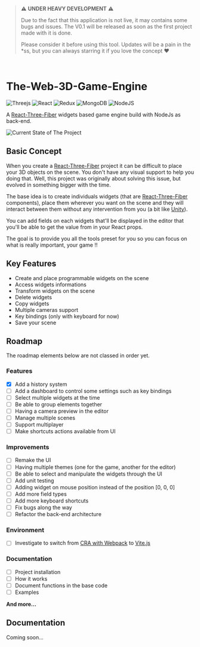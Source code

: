 > :warning: **UNDER HEAVY DEVELOPMENT** :warning: 
>
> Due to the fact that this application is not live, it may contains some bugs and issues. The V0.1 will be released as soon as the first project made with it is done.
>
> Please consider it before using this tool. Updates will be a pain in the *ss, but you can always starring it if you love the concept :heart:

<p>&nbsp;</p>

# The-Web-3D-Game-Engine 
![Threejs](https://img.shields.io/badge/threejs-black?style=for-the-badge&logo=three.js&logoColor=white)
![React](https://img.shields.io/badge/react-%2320232a.svg?style=for-the-badge&logo=react&logoColor=%2361DAFB)
![Redux](https://img.shields.io/badge/redux-%23593d88.svg?style=for-the-badge&logo=redux&logoColor=white)
![MongoDB](https://img.shields.io/badge/MongoDB-%234ea94b.svg?style=for-the-badge&logo=mongodb&logoColor=white)
![NodeJS](https://img.shields.io/badge/node.js-6DA55F?style=for-the-badge&logo=node.js&logoColor=white)

A [React-Three-Fiber](https://github.com/pmndrs/react-three-fiber) widgets based game engine build with NodeJs as back-end.

![Current State of The Project](https://i.imgur.com/umqYMA5.png)

## Basic Concept
When you create a [React-Three-Fiber](https://github.com/pmndrs/react-three-fiber) project it can be difficult to place your 3D objects on the scene. You don't have any visual support to help you doing that. Well, this project was originally about solving this issue, but evolved in something bigger with the time.

The base idea is to create individuals widgets (that are [React-Three-Fiber](https://github.com/pmndrs/react-three-fiber) components), place them wherever you want on the scene and they will interact between them without any intervention from you (a bit like [Unity](https://unity.com/)).

You can add fields on each widgets that'll be displayed in the editor that you'll be able to get the value from in your React props. 

The goal is to provide you all the tools preset for you so you can focus on what is really important, your game !!

## Key Features

* Create and place programmable widgets on the scene
* Access widgets informations
* Transform widgets on the scene
* Delete widgets
* Copy widgets
* Multiple cameras support
* Key bindings (only with keyboard for now)
* Save your scene
 
## Roadmap
The roadmap elements below are not classed in order yet.

### Features
- [x] Add a history system
- [ ] Add a dashboard to control some settings such as key bindings
- [ ] Select multiple widgets at the time
- [ ] Be able to group elements together
- [ ] Having a camera preview in the editor
- [ ] Manage multiple scenes
- [ ] Support multiplayer
- [ ] Make shortcuts actions available from UI

### Improvements
- [ ] Remake the UI
- [ ] Having multiple themes (one for the game, another for the editor)
- [ ] Be able to select and manipulate the widgets through the UI
- [ ] Add unit testing
- [ ] Adding widget on mouse position instead of the position [0, 0, 0]
- [ ] Add more field types
- [ ] Add more keyboard shortcuts
- [ ] Fix bugs along the way
- [ ] Refactor the back-end architecture

### Environment
- [ ] Investigate to switch from [CRA with Webpack](https://create-react-app.dev/) to [Vite.js](https://vitejs.dev/) 

### Documentation
- [ ] Project installation
- [ ] How it works
- [ ] Document functions in the base code
- [ ] Examples

**And more...**
 
## Documentation

Coming soon...

